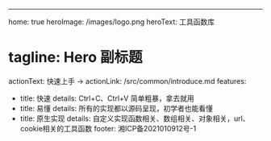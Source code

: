 ---
home: true
heroImage: /images/logo.png
heroText: 工具函数库
# tagline: Hero 副标题
actionText: 快速上手 →
actionLink: /src/common/introduce.md
features:
- title: 快速
  details: Ctrl+C、Ctrl+V 简单粗暴，拿去就用
- title: 易懂
  details: 所有的实现都以源码呈现，初学者也能看懂
- title: 原生实现
  details: 自定义实现函数相关、数组相关、对象相关，url、cookie相关的工具函数
footer: 湘ICP备2021010912号-1

